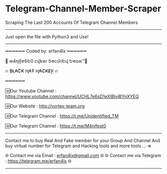 # Telegram-Channel-Member-Scraper
Scraping The Last 200 Accounts Of Telegram Channel Members
***
 Just open the file with Python3 and Use!
***

➖➖➖➖➖➖
Coded by: erfan4lx
➖➖➖➖➖➖

👊 ʍ4ղíƒҽՏԵ0 ϲվҍҽɾ ՏҽϲմɾíԵվ Եҽɑʍ™💪

🔥 ฿Ⱡ₳₵₭ Ⱨ₳₮ Ⱨ₳₵₭ɆⱤ 🔥

➖➖➖➖➖➖

🆔Our Youtube Channel : https://www.youtube.com/channel/UCHL7e6sD1eXIBIvjBYnXYEQ

🆔Our Website : http://vortex-team.org

🆔Our Telegram Channel : https://t.me/Unidentified_TM

🆔Our Telegram Channel : https://t.me/M4nifest0

***
Contact me to buy Real And Fake member for your Group And Channel
And buy virtual number for Telegram and Hacking tools and more tools ...   =>

🌐 Contact me via Email : erfan4lx@gmail.com 🌐
🌐 Contact me via Telegram : https://telegram.me/erfan4lx 🌐
***
